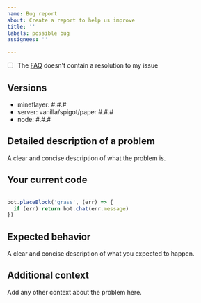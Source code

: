 ```yaml
---
name: Bug report
about: Create a report to help us improve
title: ''
labels: possible bug
assignees: ''

---
```


- [ ] The [FAQ](https://github.com/PrismarineJS/mineflayer/blob/master/docs/FAQ.md) doesn't contain a resolution to my issue 

## Versions
 - mineflayer: #.#.#
 - server: vanilla/spigot/paper #.#.#
 - node: #.#.#

## Detailed description of a problem
A clear and concise description of what the problem is.

## Your current code
```js

bot.placeBlock('grass', (err) => {
  if (err) return bot.chat(err.message)
})

```

## Expected behavior
A clear and concise description of what you expected to happen.

## Additional context
Add any other context about the problem here.
